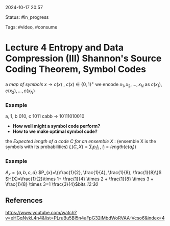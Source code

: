 

2024-10-17 20:57

Status: #in_progress

Tags: #video, #consume

# Lecture 4 Entropy and Data Compression (III) Shannon's Source Coding Theorem, Symbol Codes

a *map of symbols* $x \to c(x)$ , $c(x)\in\{0, 1\}^+$ 
we encode $x_{1},x_{2},\dots,x_{N}$ as $c(x_{1}),c(x_{2}),\dots,c(x_{N})$

### Example
a, 1, b 010, c 1011
cabb $\to$ 10111010010

- **How well might a symbol code perform?**
- **How to we make optimal symbol code?**

the *Expected length of a code C for an ensemble X* :
(ensemble X is the symbols with its probabilities)
$L(C,X)=\displaystyle \sum_{i}p_{i}l_{i}$      , $l_{i}=length(c(a_{i}))$
### Example
$A_{x}=\{a,b,c,d\}$
$P_{x}=\{\frac{1}{2}, \frac{1}{4}, \frac{1}{8}, \frac{1}{8}\}$
$H(X)=\frac{1}{2}\times 1+ \frac{1}{4} \times 2 + \frac{1}{8} \times 3 + \frac{1}{8} \times 3=1 \frac{3}{4}$bits
*12:30*

## References

https://www.youtube.com/watch?v=eHGqNvkL4n4&list=PLruBu5BI5n4aFpG32iMbdWoRVAA-Vcso6&index=4
